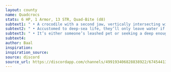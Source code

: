 ```yaml
---
layout: county 
name: Quadcrocs
stats: 6 HP, 1 Armor, 13 STR, Quad-Bite (d8)
subtext1: " • A crocodile with a second jaw, vertically intersecting with the first."
subtext2: " • Accustomed to deep-sea life, they’ll only leave water if absolutely forced."
subtext3: " • It’s either someone’s leashed pet or seeking a deep enough puddle to sink into and never get this close to the surface again."
subtext4: 
author: Baal
inspiration: 
inspiration_source: 
source: discord
source_url: https://discordapp.com/channels/499193406828838922/674544134798966806/695715698910953575
---
```


